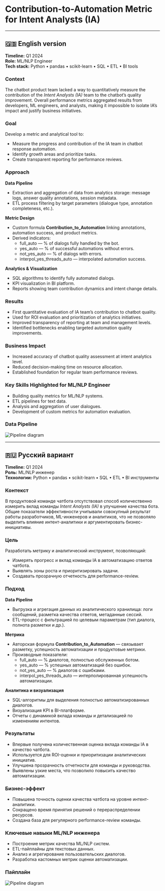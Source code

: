 # Contribution-to-Automation Metric for Intent Analysts (IA)

---

## 🇬🇧 English version

**Timeline:** Q1 2024  
**Role:** ML/NLP Engineer  
**Tech stack:** Python • pandas • scikit-learn • SQL • ETL • BI tools  

### Context  
The chatbot product team lacked a way to quantitatively measure the contribution of the *Intent Analysts (IA)* team to the chatbot’s quality improvement. Overall performance metrics aggregated results from developers, ML engineers, and analysts, making it impossible to isolate IA’s impact and justify business initiatives.

### Goal  
Develop a metric and analytical tool to:  
- Measure the progress and contribution of the IA team in chatbot response automation.  
- Identify growth areas and prioritize tasks.  
- Create transparent reporting for performance reviews.

### Approach  

**Data Pipeline**  
- Extraction and aggregation of data from analytics storage: message logs, answer quality annotations, session metadata.  
- ETL process filtering by target parameters (dialogue type, annotation completeness, etc.).

**Metric Design**  
- Custom formula **Contribution_to_Automation** linking annotations, automation success, and product metrics.  
- Derived indicators:  
  - full_auto — % of dialogs fully handled by the bot.  
  - yes_auto — % of successful automations without errors.  
  - not_yes_auto — % of dialogs with errors.  
  - interpol_yes_threads_auto — interpolated automation success.

**Analytics & Visualization**  
- SQL algorithms to identify fully automated dialogs.  
- KPI visualization in BI platform.  
- Reports showing team contribution dynamics and intent change details.

### Results  
- First quantitative evaluation of IA team’s contribution to chatbot quality.  
- Used for ROI evaluation and prioritization of analytics initiatives.  
- Improved transparency of reporting at team and management levels.  
- Identified bottlenecks enabling targeted automation quality improvements.

### Business Impact  
- Increased accuracy of chatbot quality assessment at intent analytics level.  
- Reduced decision-making time on resource allocation.  
- Established foundation for regular team performance reviews.

### Key Skills Highlighted for ML/NLP Engineer  
- Building quality metrics for ML/NLP systems.  
- ETL pipelines for text data.  
- Analysis and aggregation of user dialogues.  
- Development of custom metrics for automation evaluation.

### Data Pipeline

![Pipeline diagram](assets/pipeline_gb_version.png)


---

## 🇷🇺 Русский вариант

**Timeline:** Q1 2024  
**Роль:** ML/NLP инженер  
**Технологии:** Python • pandas • scikit-learn • SQL • ETL • BI инструменты  

### Контекст  
В продуктовой команде чатбота отсутствовал способ количественно измерить вклад команды *Intent Analysts (IA)* в улучшение качества бота. Общие показатели эффективности учитывали совокупный результат работы разработчиков, ML-инженеров и аналитиков, что не позволяло выделить влияние интент-аналитики и аргументировать бизнес-инициативы.

### Цель  
Разработать метрику и аналитический инструмент, позволяющий:  
- Измерять прогресс и вклад команды IA в автоматизацию ответов чатбота.  
- Выявлять зоны роста и приоритизировать задачи.  
- Создавать прозрачную отчетность для performance-review.

### Подход  

**Data Pipeline**  
- Выгрузка и агрегация данных из аналитического хранилища: логи сообщений, разметка качества ответов, метаданные сессий.  
- ETL-процесс с фильтрацией по целевым параметрам (тип диалога, полнота разметки и др.).

**Метрика**  
- Авторская формула **Contribution_to_Automation** — связывает разметку, успешность автоматизации и продуктовые метрики.  
- Производные показатели:  
  - full_auto — % диалогов, полностью обслуженных ботом.  
  - yes_auto — % успешных автоматизаций без ошибок.  
  - not_yes_auto — % диалогов с ошибками.  
  - interpol_yes_threads_auto — интерполированная успешность автоматизации.

**Аналитика и визуализация**  
- SQL-алгоритмы для выделения полностью автоматизированных диалогов.  
- Визуализация KPI в BI-платформе.  
- Отчеты с динамикой вклада команды и детализацией по изменениям интентов.

### Результаты  
- Впервые получена количественная оценка вклада команды IA в качество чатбота.  
- Используется для ROI-оценки и приоритизации аналитических инициатив.  
- Улучшена прозрачность отчетности для команды и руководства.  
- Выявлены узкие места, что позволило повысить качество автоматизации.

### Бизнес-эффект  
- Повышена точность оценки качества чатбота на уровне интент-аналитики.  
- Сокращено время принятия решений о перераспределении ресурсов.  
- Создана база для регулярного performance-review команды.

### Ключевые навыки ML/NLP инженера  
- Построение метрик качества ML/NLP систем.  
- ETL-пайплайны для текстовых данных.  
- Анализ и агрегирование пользовательских диалогов.  
- Разработка кастомных метрик оценки автоматизации.

### Пайплайн

![Pipeline diagram](assets/pipeline_ru_version.png)
